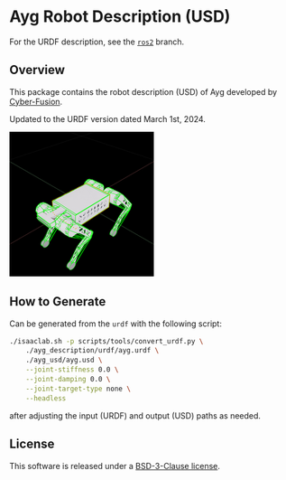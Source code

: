 # Ayg Robot Description (USD)

For the URDF description, see the [`ros2`](https://github.com/Cyber-Fusion/ayg_description/tree/ros2) branch.

## Overview

This package contains the robot description (USD) of Ayg developed by [Cyber-Fusion](https://github.com/Cyber-Fusion).

Updated to the URDF version dated March 1st, 2024.

![](.thumbs/256x256/ayg.usd.png)

## How to Generate

Can be generated from the `urdf` with the following script:
```bash
./isaaclab.sh -p scripts/tools/convert_urdf.py \
    ./ayg_description/urdf/ayg.urdf \
    ./ayg_usd/ayg.usd \
    --joint-stiffness 0.0 \
    --joint-damping 0.0 \
    --joint-target-type none \
    --headless
```
after adjusting the input (URDF) and output (USD) paths as needed.

## License

This software is released under a [BSD-3-Clause license](LICENSE).
